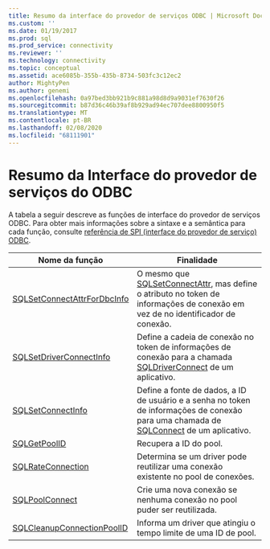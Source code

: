 ```yaml
---
title: Resumo da interface do provedor de serviços ODBC | Microsoft Docs
ms.custom: ''
ms.date: 01/19/2017
ms.prod: sql
ms.prod_service: connectivity
ms.reviewer: ''
ms.technology: connectivity
ms.topic: conceptual
ms.assetid: ace6085b-355b-435b-8734-503fc3c12ec2
author: MightyPen
ms.author: genemi
ms.openlocfilehash: 0a97bed3bb921b9c881a98d8d9a9031ef7630f26
ms.sourcegitcommit: b87d36c46b39af8b929ad94ec707dee8800950f5
ms.translationtype: MT
ms.contentlocale: pt-BR
ms.lasthandoff: 02/08/2020
ms.locfileid: "68111901"
---
```

# <a name="odbc-service-provider-interface-summary"></a>Resumo da Interface do provedor de serviços do ODBC
A tabela a seguir descreve as funções de interface do provedor de serviços ODBC. Para obter mais informações sobre a sintaxe e a semântica para cada função, consulte [referência de SPI (interface do provedor de serviço) ODBC](../../../odbc/reference/syntax/odbc-service-provider-interface-spi-reference.md).  
  
|Nome da função|Finalidade|  
|-------------------|-------------|  
|[SQLSetConnectAttrForDbcInfo](../../../odbc/reference/syntax/sqldatasourcetodriver-function.md)|O mesmo que [SQLSetConnectAttr](../../../odbc/reference/syntax/sqlsetconnectattr-function.md), mas define o atributo no token de informações de conexão em vez de no identificador de conexão.|  
|[SQLSetDriverConnectInfo](../../../odbc/reference/syntax/sqldrivertodatasource-function.md)|Define a cadeia de conexão no token de informações de conexão para a chamada [SQLDriverConnect](../../../odbc/reference/syntax/sqldriverconnect-function.md) de um aplicativo.|  
|[SQLSetConnectInfo](../../../odbc/reference/syntax/sqldatasourcetodriver-function.md)|Define a fonte de dados, a ID de usuário e a senha no token de informações de conexão para uma chamada de [SQLConnect](../../../odbc/reference/syntax/sqlconnect-function.md) de um aplicativo.|  
|[SQLGetPoolID](../../../odbc/reference/syntax/sqldatasourcetodriver-function.md)|Recupera a ID do pool.|  
|[SQLRateConnection](../../../odbc/reference/syntax/sqldatasourcetodriver-function.md)|Determina se um driver pode reutilizar uma conexão existente no pool de conexões.|  
|[SQLPoolConnect](../../../odbc/reference/syntax/sqldatasourcetodriver-function.md)|Crie uma nova conexão se nenhuma conexão no pool puder ser reutilizada.|  
|[SQLCleanupConnectionPoolID](../../../odbc/reference/syntax/sqldatasourcetodriver-function.md)|Informa um driver que atingiu o tempo limite de uma ID de pool.|
